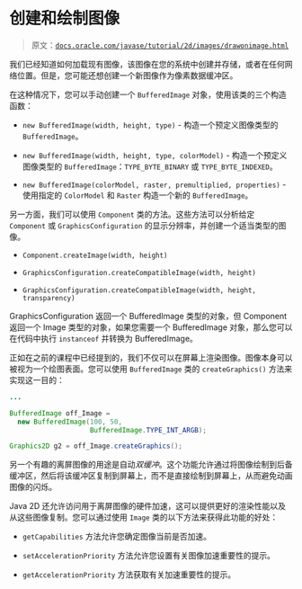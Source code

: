 # 创建和绘制图像

> 原文：[`docs.oracle.com/javase/tutorial/2d/images/drawonimage.html`](https://docs.oracle.com/javase/tutorial/2d/images/drawonimage.html)

我们已经知道如何加载现有图像，该图像在您的系统中创建并存储，或者在任何网络位置。但是，您可能还想创建一个新图像作为像素数据缓冲区。

在这种情况下，您可以手动创建一个 `BufferedImage` 对象，使用该类的三个构造函数：

+   `new BufferedImage(width, height, type)` - 构造一个预定义图像类型的 `BufferedImage`。

+   `new BufferedImage(width, height, type, colorModel)` - 构造一个预定义图像类型的 `BufferedImage`：`TYPE_BYTE_BINARY` 或 `TYPE_BYTE_INDEXED`。

+   `new BufferedImage(colorModel, raster, premultiplied, properties)` - 使用指定的 `ColorModel` 和 `Raster` 构造一个新的 `BufferedImage`。

另一方面，我们可以使用 `Component` 类的方法。这些方法可以分析给定 `Component` 或 `GraphicsConfiguration` 的显示分辨率，并创建一个适当类型的图像。

+   `Component.createImage(width, height)`

+   `GraphicsConfiguration.createCompatibleImage(width, height)`

+   `GraphicsConfiguration.createCompatibleImage(width, height, transparency)`

GraphicsConfiguration 返回一个 BufferedImage 类型的对象，但 Component 返回一个 Image 类型的对象，如果您需要一个 BufferedImage 对象，那么您可以在代码中执行 `instanceof` 并转换为 BufferedImage。

正如在之前的课程中已经提到的，我们不仅可以在屏幕上渲染图像。图像本身可以被视为一个绘图表面。您可以使用 `BufferedImage` 类的 `createGraphics()` 方法来实现这一目的：

```java
...

BufferedImage off_Image =
  new BufferedImage(100, 50,
                    BufferedImage.TYPE_INT_ARGB);

Graphics2D g2 = off_Image.createGraphics();

```

另一个有趣的离屏图像的用途是自动*双缓冲*。这个功能允许通过将图像绘制到后备缓冲区，然后将该缓冲区复制到屏幕上，而不是直接绘制到屏幕上，从而避免动画图像的闪烁。

Java 2D 还允许访问用于离屏图像的硬件加速，这可以提供更好的渲染性能以及从这些图像复制。您可以通过使用 `Image` 类的以下方法来获得此功能的好处：

+   `getCapabilities` 方法允许您确定图像当前是否加速。

+   `setAccelerationPriority` 方法允许您设置有关图像加速重要性的提示。

+   `getAccelerationPriority` 方法获取有关加速重要性的提示。
